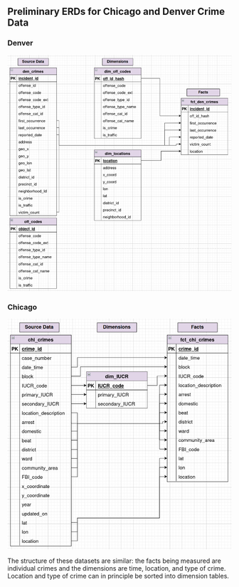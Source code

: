 ## Preliminary ERDs for Chicago and Denver Crime Data

### Denver
![ERD-Denver](../img/den_ERD.png)
### Chicago
![ERD-Chicago](../img/chi_ERD.png)

The structure of these datasets are similar: the facts being measured are individual crimes and the dimensions are time, location, and type of crime. Location and type of crime can in principle be sorted into dimension tables.  

